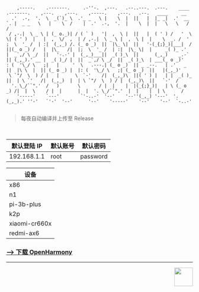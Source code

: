 ```
    ,-----.    .-------.     .-''-.  ,---.   .--..---.  .---.    ____    .-------.    ,---.    ,---.    ,-----.    ,---.   .--.   ____     __  
  .'  .-,  '.  \  _(`)_ \  .'_ _   \ |    \  |  ||   |  |_ _|  .'  __ `. |  _ _   \   |    \  /    |  .'  .-,  '.  |    \  |  |   \   \   /  / 
 / ,-.|  \ _ \ | (_ o._)| / ( ` )   '|  ,  \ |  ||   |  ( ' ) /   '  \  \| ( ' )  |   |  ,  \/  ,  | / ,-.|  \ _ \ |  ,  \ |  |    \  _. /  '  
;  \  '_ /  | :|  (_,_) /. (_ o _)  ||  |\_ \|  ||   '-(_{;}_)|___|  /  ||(_ o _) /   |  |\_   /|  |;  \  '_ /  | :|  |\_ \|  |     _( )_ .'   
|  _`,/ \ _/  ||   '-.-' |  (_,_)___||  _( )_\  ||      (_,_)    _.-`   || (_,_).' __ |  _( )_/ |  ||  _`,/ \ _/  ||  _( )_\  | ___(_ o _)'    
: (  '\_/ \   ;|   |     '  \   .---.| (_ o _)  || _ _--.   | .'   _    ||  |\ \  |  || (_ o _) |  |: (  '\_/ \   ;| (_ o _)  ||   |(_,_)'     
 \ `"/  \  ) / |   |      \  `-'    /|  (_,_)\  ||( ' ) |   | |  _( )_  ||  | \ `'   /|  (_,_)  |  | \ `"/  \  ) / |  (_,_)\  ||   `-'  /      
  '. \_/``".'  /   )       \       / |  |    |  |(_{;}_)|   | \ (_ o _) /|  |  \    / |  |      |  |  '. \_/``".'  |  |    |  | \      /       
    '-----'    `---'        `'-..-'  '--'    '--''(_,_) '---'  '.(_,_).' ''-'   `'-'  '--'      '--'    '-----'    '--'    '--'  `-..-'        
                                                                                                                                               

```

> 每夜自动编译并上传至 Release

<br/>

| 默认登陆 IP | 默认账号 | 默认密码 |
| ----------- | -------- | -------- |
| 192.168.1.1 | root     | password |

| 设备          |
| ------------- |
| x86           |
| n1            |
| pi-3b-plus    |
| k2p           |
| xiaomi-cr660x |
| redmi-ax6     |

### [--> 下载 OpenHarmony](https://github.com/c3p7f2/build-openwrt/releases/tag/OpenHarmony)

<hr/>

<div align="right">

<img  src="https://upload.wikimedia.org/wikipedia/commons/thumb/3/37/HMOS_Logo_Icon.svg/150px-HMOS_Logo_Icon.svg.png" height="50px" style="vertical-align: middle;"> <div></div>

</div>
